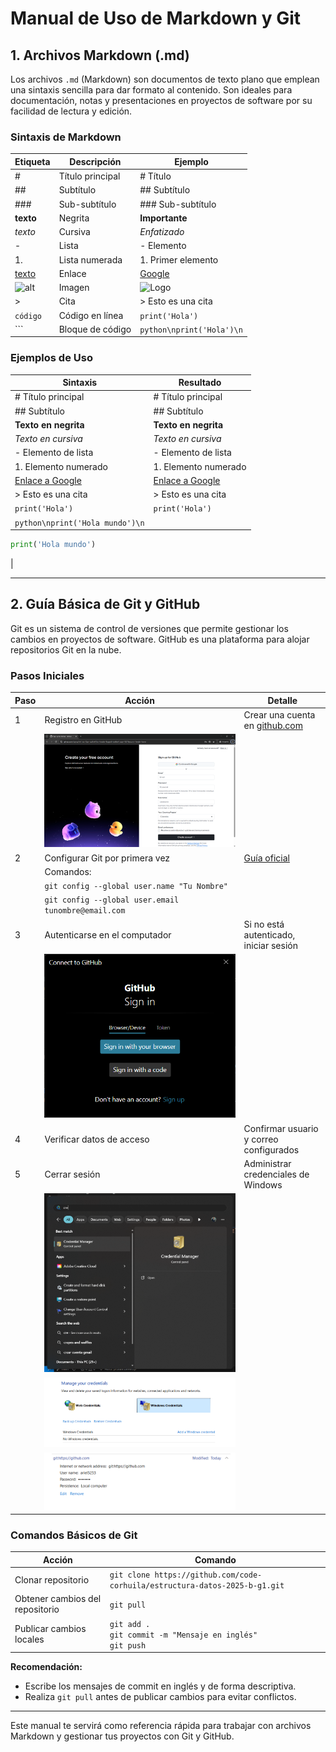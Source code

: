 # Manual de Uso de Markdown y Git

## 1. Archivos Markdown (.md)
Los archivos `.md` (Markdown) son documentos de texto plano que emplean una sintaxis sencilla para dar formato al contenido. Son ideales para documentación, notas y presentaciones en proyectos de software por su facilidad de lectura y edición.

### Sintaxis de Markdown
| Etiqueta      | Descripción         | Ejemplo                        |
|--------------|---------------------|--------------------------------|
| #            | Título principal    | # Título                       |
| ##           | Subtítulo           | ## Subtítulo                   |
| ###          | Sub-subtítulo       | ### Sub-subtítulo              |
| **texto**    | Negrita             | **Importante**                 |
| *texto*      | Cursiva             | *Enfatizado*                   |
| -            | Lista               | - Elemento                     |
| 1.           | Lista numerada      | 1. Primer elemento             |
| [texto](url) | Enlace              | [Google](https://google.com)   |
| ![alt](img)  | Imagen              | ![Logo](logo.png)              |
| >            | Cita                | > Esto es una cita             |
| `código`     | Código en línea     | `print('Hola')`                |
| ```          | Bloque de código    | ```python\nprint('Hola')\n``` |

### Ejemplos de Uso
| Sintaxis                | Resultado                                      |
|------------------------ |------------------------------------------------|
| # Título principal      | # Título principal                              |
| ## Subtítulo            | ## Subtítulo                                    |
| **Texto en negrita**    | **Texto en negrita**                            |
| *Texto en cursiva*      | *Texto en cursiva*                              |
| - Elemento de lista     | - Elemento de lista                             |
| 1. Elemento numerado    | 1. Elemento numerado                            |
| [Enlace a Google](...)  | [Enlace a Google](https://google.com)           |
| > Esto es una cita      | > Esto es una cita                              |
| `print('Hola')`         | `print('Hola')`                                 |
| ```python\nprint('Hola mundo')\n``` | 
```python
print('Hola mundo')
```
|

---

## 2. Guía Básica de Git y GitHub

Git es un sistema de control de versiones que permite gestionar los cambios en proyectos de software. GitHub es una plataforma para alojar repositorios Git en la nube.

### Pasos Iniciales

| Paso | Acción | Detalle |
|------|--------|---------|
| 1    | Registro en GitHub | Crear una cuenta en [github.com](https://github.com) |
|      | ![Registro](image/registro.png) | |
| 2    | Configurar Git por primera vez | [Guía oficial](https://git-scm.com/book/es/v2/Inicio---Sobre-el-Control-de-Versiones-Configurando-Git-por-primera-vez) |
|      | Comandos: | |
|      | `git config --global user.name "Tu Nombre"` | |
|      | `git config --global user.email tunombre@email.com` | |
| 3    | Autenticarse en el computador | Si no está autenticado, iniciar sesión |
|      | ![autenticarse](image/autenticarse.png) | |
| 4    | Verificar datos de acceso | Confirmar usuario y correo configurados |
| 5    | Cerrar sesión | Administrar credenciales de Windows |
|      | ![Credenciales](image/credenciales.png) | |
|      | ![Windows](image/opcion-windows.png) | |
|      | ![usuario de Git](image/user-git.png) | |

### Comandos Básicos de Git
| Acción                        | Comando                                                                 |
|-------------------------------|------------------------------------------------------------------------|
| Clonar repositorio            | `git clone https://github.com/code-corhuila/estructura-datos-2025-b-g1.git` |
| Obtener cambios del repositorio| `git pull`                                                             |
| Publicar cambios locales      | `git add .` <br> `git commit -m "Mensaje en inglés"` <br> `git push`   |

**Recomendación:**
- Escribe los mensajes de commit en inglés y de forma descriptiva.
- Realiza `git pull` antes de publicar cambios para evitar conflictos.

---

Este manual te servirá como referencia rápida para trabajar con archivos Markdown y gestionar tus proyectos con Git y GitHub.
